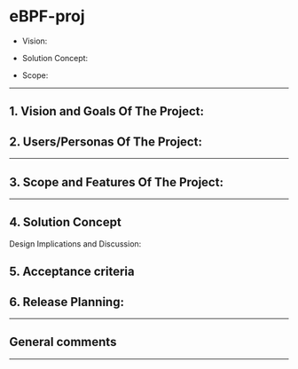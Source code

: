 # eBPF-proj

- Vision: 

- Solution Concept: 

- Scope: 

** **

## 1. Vision and Goals Of The Project:



## 2. Users/Personas Of The Project:




** **

## 3.   Scope and Features Of The Project:


** **

## 4. Solution Concept

 

Design Implications and Discussion:



## 5. Acceptance criteria



## 6.  Release Planning:


** **

## General comments



** **

